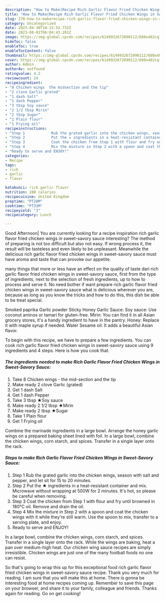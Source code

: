 ```yaml
---
description: "How to Make|Recipe Rich Garlic Flavor Fried Chicken Wings in Sweet-Savory Sauce {That is Simple"
title: "How to Make|Recipe Rich Garlic Flavor Fried Chicken Wings in Sweet-Savory Sauce {That is Simple"
slug: 278-how-to-makerecipe-rich-garlic-flavor-fried-chicken-wings-in-sweet-savory-sauce-that-is-simple
category: Uncategorized
date: 2023-04-30T10:15:52.732Z
date: 2023-08-01T06:04:43.281Z
image: https://img-global.cpcdn.com/recipes/6149932672090112/680x482cq70/rich-garlic-flavor-fried-chicken-wings-in-sweet-savory-sauce-recipe-main-photo.jpg
hideToc: false
enableToc: true
enableTocContent: false
thumbnail: https://img-global.cpcdn.com/recipes/6149932672090112/680x482cq70/rich-garlic-flavor-fried-chicken-wings-in-sweet-savory-sauce-recipe-main-photo.jpg
cover: https://img-global.cpcdn.com/recipes/6149932672090112/680x482cq70/rich-garlic-flavor-fried-chicken-wings-in-sweet-savory-sauce-recipe-main-photo.jpg
author: Admin
authorAv: notfound
ratingvalue: 4.2
reviewcount: 24
recipeingredient:
- "8 Chicken wings  the midsection and the tip"
- "2 clove Garlic grated"
- "1 dash Salt"
- "1 dash Pepper"
- "3 tbsp Soy sauce"
- "2 1/2 tbsp Mirin"
- "2 tbsp Sugar"
- "1 Plain flour"
- "1 Frying oil"
recipeinstructions:
- "Step 1            Rub the grated garlic into the chicken wings, season with salt and pepper, and let sit for 15 to 20 minutes."
- "Step 2            Put the ★ ingredients in a heat-resistant container and mix. Microwave without wrapping at 500W for 2 minutes. It&#39;s hot, so please be careful when removing."
- "Step 3            Coat the chicken from Step 1 with flour and fry until browned in 180℃ oil. Remove and drain the oil."
- "Step 4            Mix the mixture in Step 2 with a spoon and coat the chicken wings with it while they&#39;re still warm. Use the spoon to mix, transfer to a serving plate, and enjoy."
- "Ready to serve and ENJOY!"
categories:
- Recipe
tags:
- rich
- garlic
- flavor

katakunci: rich garlic flavor 
nutrition: 288 calories
recipecuisine: United Kingdom
preptime: "PT28M"
cooktime: "PT33M"
recipeyield: "3"
recipecategory: Lunch

---
```



Good Afternoon| You are currently looking for a recipe inspiration rich garlic flavor fried chicken wings in sweet-savory sauce interesting? The method of preparing is not too difficult but also not easy. If wrong process it, the result will be tasteless and even likely to be unpleasant. Meanwhile the delicious rich garlic flavor fried chicken wings in sweet-savory sauce must have aroma and taste that can provoke our appetite.






many things that more or less have an effect on the quality of taste dari rich garlic flavor fried chicken wings in sweet-savory sauce, first from the type of ingredients, next to the selection of fresh ingredients, up to how to process and serve it. No need bother if want prepare rich garlic flavor fried chicken wings in sweet-savory sauce what is delicious wherever you are, because as long as you know the tricks and how to do this, this dish be able to be treat special.


Smoked paprika Garlic powder Sticky Honey Garlic Sauce: Soy sauce: Use coconut aminos or tamari for gluten-free. Mirin: You can find it in all Asian grocery stores, it&#39;s a handy ingredient to have in the pantry. Honey: Replace it with maple syrup if needed. Water Sesame oil: It adds a beautiful Asian flavor.


To begin with this recipe, we have to prepare a few ingredients. You can cook rich garlic flavor fried chicken wings in sweet-savory sauce using 9 ingredients and 4 steps. Here is how you cook that.

<!--inarticleads1-->

##### The ingredients needed to make Rich Garlic Flavor Fried Chicken Wings in Sweet-Savory Sauce:

1. Take 8 Chicken wings - the mid-section and the tip
1. Make ready 2 clove Garlic (grated)
1. Get 1 dash Salt
1. Get 1 dash Pepper
1. Take 3 tbsp ★Soy sauce
1. Make ready 2 1/2 tbsp ★Mirin
1. Make ready 2 tbsp ★Sugar
1. Take 1 Plain flour
1. Get 1 Frying oil


Combine the marinade ingredients in a large bowl. Arrange the honey garlic wings on a prepared baking sheet lined with foil. In a large bowl, combine the chicken wings, corn starch, and spices. Transfer in a single layer onto the rack. 

<!--inarticleads2-->

##### Steps to make Rich Garlic Flavor Fried Chicken Wings in Sweet-Savory Sauce:

1. Step 1            Rub the grated garlic into the chicken wings, season with salt and pepper, and let sit for 15 to 20 minutes.
1. Step 2            Put the ★ ingredients in a heat-resistant container and mix. Microwave without wrapping at 500W for 2 minutes. It&#39;s hot, so please be careful when removing.
1. Step 3            Coat the chicken from Step 1 with flour and fry until browned in 180℃ oil. Remove and drain the oil.
1. Step 4            Mix the mixture in Step 2 with a spoon and coat the chicken wings with it while they&#39;re still warm. Use the spoon to mix, transfer to a serving plate, and enjoy.
1. Ready to serve and ENJOY!

In a large bowl, combine the chicken wings, corn starch, and spices. Transfer in a single layer onto the rack. While the wings are baking, heat a pan over medium-high heat. Our chicken wing sauce recipes are simply irresistible. Chicken wings are just one of the many football foods no one can resist. 

So that's going to wrap this up for this exceptional food rich garlic flavor fried chicken wings in sweet-savory sauce recipe. Thank you very much for reading. I am sure that you will make this at home. There is gonna be interesting food at home recipes coming up. Remember to save this page on your browser, and share it to your family, colleague and friends. Thanks again for reading. Go on get cooking!
